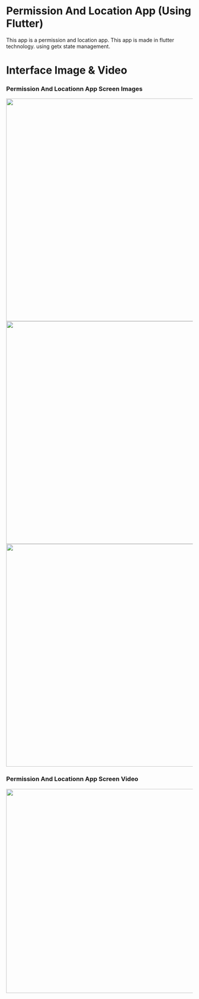 # Permission And Location App (Using Flutter)

This app is a permission and location app. This app is made in flutter technology. using getx state management. 

# Interface Image & Video
<h3> Permission And Locationn App Screen Images </h3>
<img src="https://user-images.githubusercontent.com/125340601/220835175-25aafe28-ace7-4158-97aa-34e7b25e48da.png" weight="500" height="600"/> <img src="https://user-images.githubusercontent.com/125340601/220835271-8bfa86f2-6cea-415f-a410-f214fb878d05.png" weight="500" height="600"/> <img src="https://user-images.githubusercontent.com/125340601/220835360-dd994ee3-a22c-4bef-bd3a-ae0998b492b6.png" weight="500" height="600"/>
<h3> Permission And Locationn App Screen Video </h3>
<img src="https://user-images.githubusercontent.com/125340601/220835406-64e18ceb-e7df-4563-8924-340e336846cd.mp4" weight="450" height="550"/>







